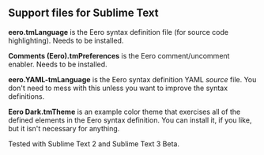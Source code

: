 ## Support files for Sublime Text

**eero.tmLanguage** is the Eero syntax definition file (for source code highlighting). Needs to be installed.

**Comments (Eero).tmPreferences** is the Eero comment/uncomment enabler. Needs to be installed.

**eero.YAML-tmLanguage** is the Eero syntax definition YAML *source* file. You don't need to mess with this
 unless you want to improve the syntax definitions.

**Eero Dark.tmTheme** is an example color theme that exercises all of the defined elements in the Eero syntax definition. You can install it, if you like, but it isn't necessary for anything.


Tested with Sublime Text 2 and Sublime Text 3 Beta.

